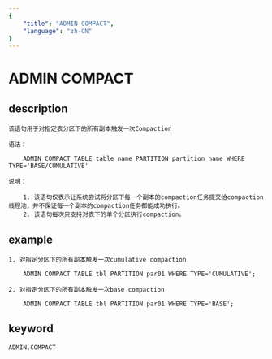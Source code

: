 ```yaml
---
{
    "title": "ADMIN COMPACT",
    "language": "zh-CN"
}
---
```


<!-- 
Licensed to the Apache Software Foundation (ASF) under one
or more contributor license agreements.  See the NOTICE file
distributed with this work for additional information
regarding copyright ownership.  The ASF licenses this file
to you under the Apache License, Version 2.0 (the
"License"); you may not use this file except in compliance
with the License.  You may obtain a copy of the License at

  http://www.apache.org/licenses/LICENSE-2.0

Unless required by applicable law or agreed to in writing,
software distributed under the License is distributed on an
"AS IS" BASIS, WITHOUT WARRANTIES OR CONDITIONS OF ANY
KIND, either express or implied.  See the License for the
specific language governing permissions and limitations
under the License.
-->

# ADMIN COMPACT
## description

    该语句用于对指定表分区下的所有副本触发一次Compaction

    语法：

        ADMIN COMPACT TABLE table_name PARTITION partition_name WHERE TYPE='BASE/CUMULATIVE'

    说明：
    
        1. 该语句仅表示让系统尝试将分区下每一个副本的compaction任务提交给compaction线程池，并不保证每一个副本的compaction任务都能成功执行。
        2. 该语句每次只支持对表下的单个分区执行compaction。

## example

    1. 对指定分区下的所有副本触发一次cumulative compaction

        ADMIN COMPACT TABLE tbl PARTITION par01 WHERE TYPE='CUMULATIVE';

    2. 对指定分区下的所有副本触发一次base compaction

        ADMIN COMPACT TABLE tbl PARTITION par01 WHERE TYPE='BASE';
        
## keyword
    ADMIN,COMPACT

